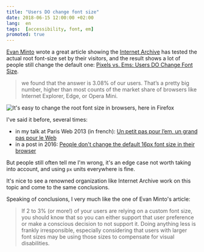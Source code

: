 ```yaml
---
title: "Users DO change font size"
date: 2018-06-15 12:00:00 +02:00
lang:  en
tags:  [accessibility, font, em]
promoted: true
---
```


[Evan Minto](https://twitter.com/VamptVo) wrote a great article showing the [Internet Archive](https://twitter.com/internetarchive) has tested the actual root font-size set by their visitors, and the result shows a lot of people still change the default one: [Pixels vs. Ems: Users DO Change Font Size](https://medium.com/@vamptvo/pixels-vs-ems-users-do-change-font-size-5cfb20831773).

> we found that the answer is 3.08% of our users. That’s a pretty big number, higher than most counts of the market share of browsers like Internet Explorer, Edge, or Opera Mini.

![](firefox-preferences-root-font-size.jpg "It's easy to change the root font size in browsers, here in Firefox")

I've said it before, several times:

- in my talk at Paris Web 2013 (in french): [Un petit pas pour l’em, un grand pas pour le Web](/2013/10/ma-conference-a-paris-web-2013.html)
- in a post in 2016: [People don't change the default 16px font size in their browser](/2016/03/people-don-t-change-the-default-16px-font-size-in-their-browser.html)

But people still often tell me I'm wrong, it's an edge case not worth taking into account, and using `px` units everywhere is fine.

It's nice to see a renowned organization like Internet Archive work on this topic and come to the same conclusions.

Speaking of conclusions, I very much like the one of Evan Minto's article:

> If 2 to 3% (or more!) of your users are relying on a custom font size, you should know that so you can either support that user preference or make a conscious decision to not support it. Doing anything less is frankly irresponsible, especially considering that users with larger font sizes may be using those sizes to compensate for visual disabilities.
